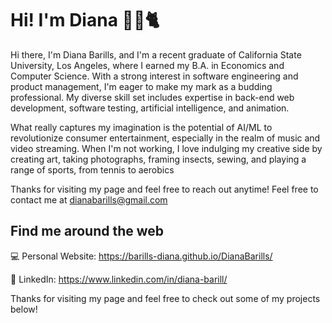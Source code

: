 # Hi! I'm Diana 🪷🐠🐈


Hi there, I'm Diana Barills, and I'm a recent graduate of California State University, Los Angeles, where I earned my B.A. in Economics and Computer Science. With a strong interest in software engineering and product management, I'm eager to make my mark as a budding professional. My diverse skill set includes expertise in back-end web development, software testing, artificial intelligence, and animation.

What really captures my imagination is the potential of AI/ML to revolutionize consumer entertainment, especially in the realm of music and video streaming. When I'm not working, I love indulging my creative side by creating art, taking photographs, framing insects, sewing, and playing a range of sports, from tennis to aerobics


Thanks for visiting my page and feel free to reach out anytime! Feel free to contact me at dianabarills@gmail.com


<h2>Find me around the web</h2>
<p>💻 Personal Website: <a href="https://barills-diana.github.io/DianaBarills/">https://barills-diana.github.io/DianaBarills/</a></p>
<p>📝 LinkedIn: <a href="https://www.linkedin.com/in/diana-barill/">https://www.linkedin.com/in/diana-barill/</a></p>
<p>Thanks for visiting my page and feel free to check out some of my projects below!</p>



